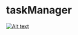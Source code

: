 # taskManager

[![Alt text](http://img.youtube.com/vi/VIDEO_ID/0.jpg)](https://youtu.be/U5bV3HRUv2E)

